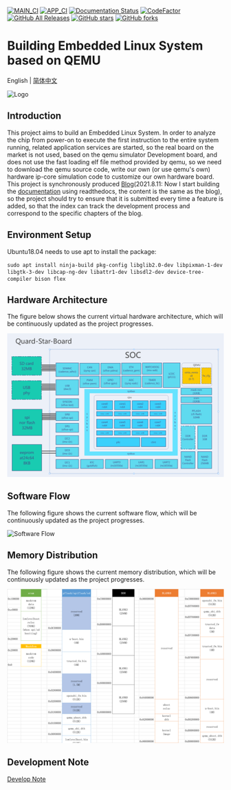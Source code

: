 [![MAIN_CI](https://github.com/QQxiaoming/quard_star_tutorial/actions/workflows/main_ci.yml/badge.svg?branch=main)](https://github.com/QQxiaoming/quard_star_tutorial/actions/workflows/main_ci.yml)
[![APP_CI](https://github.com/QQxiaoming/quard_star_tutorial/actions/workflows/app_ci.yml/badge.svg?branch=main)](https://github.com/QQxiaoming/quard_star_tutorial/actions/workflows/app_ci.yml)
[![Documentation Status](https://readthedocs.org/projects/quard-star-tutorial/badge/?version=latest)](https://quard-star-tutorial.readthedocs.io/zh_CN/latest/?badge=latest)
[![CodeFactor](https://www.codefactor.io/repository/github/qqxiaoming/quard_star_tutorial/badge)](https://www.codefactor.io/repository/github/qqxiaoming/quard_star_tutorial)
[![GitHub All Releases](https://img.shields.io/github/downloads/QQxiaoming/quard_star_tutorial/total.svg)](https://github.com/QQxiaoming/quard_star_tutorial/releases)
[![GitHub stars](https://img.shields.io/github/stars/QQxiaoming/quard_star_tutorial.svg)](https://github.com/QQxiaoming/quard_star_tutorial)
[![GitHub forks](https://img.shields.io/github/forks/QQxiaoming/quard_star_tutorial.svg)](https://github.com/QQxiaoming/quard_star_tutorial)

# Building Embedded Linux System based on QEMU

English | [简体中文](./README_zh_CN.md)

![Logo](./doc/img/img6.gif)

## Introduction

This project aims to build an Embedded Linux System. In order to analyze the chip from power-on to execute the first instruction to the entire system running, related application services are started, so the real board on the market is not used, based on the qemu simulator Development board, and does not use the fast loading elf file method provided by qemu, so we need to download the qemu source code, write our own (or use qemu's own) hardware ip-core simulation code to customize our own hardware board. This project is synchronously produced [Blog](https://blog.csdn.net/weixin_39871788/category_11180842.html)(2021.8.11: Now I start building the [documentation](https://quard-star-tutorial.readthedocs.io/zh_CN/latest/index.html) using readthedocs, the content is the same as the blog), so the project should try to ensure that it is submitted every time a feature is added, so that the index can track the development process and correspond to the specific chapters of the blog.

## Environment Setup

Ubuntu18.04 needs to use apt to install the package:

```shell
sudo apt install ninja-build pkg-config libglib2.0-dev libpixman-1-dev libgtk-3-dev libcap-ng-dev libattr1-dev libsdl2-dev device-tree-compiler bison flex
```

## Hardware Architecture

The figure below shows the current virtual hardware architecture, which will be continuously updated as the project progresses.

![Hardware Architecture](./doc/img/img3.png)

## Software Flow

The following figure shows the current software flow, which will be continuously updated as the project progresses.

![Software Flow](./doc/img/img4.png)

## Memory Distribution

The following figure shows the current memory distribution, which will be continuously updated as the project progresses.

![Memory Distribution](./doc/img/img5.png)

## Development Note

[Develop Note](./DEVELOPNOTE.md)
